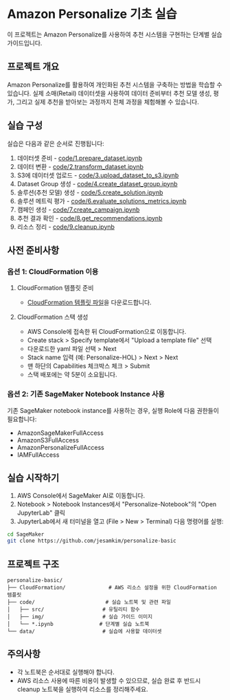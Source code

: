 # Amazon Personalize 기초 실습

이 프로젝트는 Amazon Personalize를 사용하여 추천 시스템을 구현하는 단계별 실습 가이드입니다.

## 프로젝트 개요

Amazon Personalize를 활용하여 개인화된 추천 시스템을 구축하는 방법을 학습할 수 있습니다. 실제 소매(Retail) 데이터셋을 사용하여 데이터 준비부터 추천 모델 생성, 평가, 그리고 실제 추천을 받아보는 과정까지 전체 과정을 체험해볼 수 있습니다.

## 실습 구성

실습은 다음과 같은 순서로 진행됩니다:

1. 데이터셋 준비 - [code/1.prepare_dataset.ipynb](code/1.prepare_dataset.ipynb)
2. 데이터 변환 - [code/2.transform_dataset.ipynb](code/2.transform_dataset.ipynb)
3. S3에 데이터셋 업로드 - [code/3.upload_dataset_to_s3.ipynb](code/3.upload_dataset_to_s3.ipynb)
4. Dataset Group 생성 - [code/4.create_dataset_group.ipynb](code/4.create_dataset_group.ipynb)
5. 솔루션(추천 모델) 생성 - [code/5.create_solution.ipynb](code/5.create_solution.ipynb)
6. 솔루션 메트릭 평가 - [code/6.evaluate_solutions_metrics.ipynb](code/6.evaluate_solutions_metrics.ipynb)
7. 캠페인 생성 - [code/7.create_campaign.ipynb](code/7.create_campaign.ipynb)
8. 추천 결과 확인 - [code/8.get_recommendations.ipynb](code/8.get_recommendations.ipynb)
9. 리소스 정리 - [code/9.cleanup.ipynb](code/9.cleanup.ipynb)

## 사전 준비사항

### 옵션 1: CloudFormation 이용

1. CloudFormation 템플릿 준비
    - [CloudFormation 템플릿 파일](CloudFormation/Personalize-HOL-CF-template.yaml)을 다운로드합니다.

2. CloudFormation 스택 생성
    - AWS Console에 접속한 뒤 CloudFormation으로 이동합니다.
    - Create stack > Specify template에서 "Upload a template file" 선택
    - 다운로드한 yaml 파일 선택 > Next
    - Stack name 입력 (예: Personalize-HOL) > Next > Next
    - 맨 하단의 Capabilities 체크박스 체크 > Submit
    - 스택 배포에는 약 5분이 소요됩니다.

### 옵션 2: 기존 SageMaker Notebook Instance 사용

기존 SageMaker notebook instance를 사용하는 경우, 실행 Role에 다음 권한들이 필요합니다:
- AmazonSageMakerFullAccess
- AmazonS3FullAccess
- AmazonPersonalizeFullAccess
- IAMFullAccess

## 실습 시작하기

1. AWS Console에서 SageMaker AI로 이동합니다.
2. Notebook > Notebook Instances에서 "Personalize-Notebook"의 "Open JupyterLab" 클릭
3. JupyterLab에서 새 터미널을 열고 (File > New > Terminal) 다음 명령어를 실행:
```bash
cd SageMaker
git clone https://github.com/jesamkim/personalize-basic
```

## 프로젝트 구조

```
personalize-basic/
├── CloudFormation/              # AWS 리소스 설정을 위한 CloudFormation 템플릿
├── code/                       # 실습 노트북 및 관련 파일
│   ├── src/                   # 유틸리티 함수
│   ├── img/                   # 실습 가이드 이미지
│   └── *.ipynb               # 단계별 실습 노트북
└── data/                      # 실습에 사용할 데이터셋
```

## 주의사항

- 각 노트북은 순서대로 실행해야 합니다.
- AWS 리소스 사용에 따른 비용이 발생할 수 있으므로, 실습 완료 후 반드시 cleanup 노트북을 실행하여 리소스를 정리해주세요.

